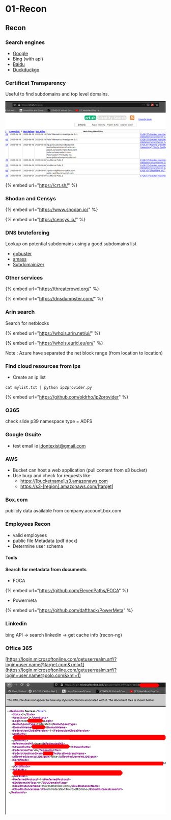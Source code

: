 # 01-Recon

## Recon

### Search engines

* [Google](www.google.com)
* [Bing](www.bing.com) \(with api\)
* [Baidu](https://www.baidu.com/)
* [Duckduckgo](https://duckduckgo.com/)

### Certificat Transparency

Useful to find subdomains and top level domains.

![](../../../.gitbook/assets/1ef6c44f82344ff9a1050f546e02a035.png)

{% embed url="https://crt.sh/" %}

### Shodan and Censys

{% embed url="https://www.shodan.io/" %}

{% embed url="https://censys.io/" %}

### DNS bruteforcing

Lookup on potential subdomains using a good subdomains list

* [gobuster](https://github.com/OJ/gobuster)
* [amass](https://github.com/OWASP/Amass)
* [Subdomainizer](https://github.com/nsonaniya2010/SubDomainizer)

### Other services

{% embed url="https://threatcrowd.org/" %}

{% embed url="https://dnsdumpster.com/" %}

### Arin search

Search for netblocks

{% embed url="https://whois.arin.net/ui/" %}

{% embed url="https://whois.eurid.eu/en/" %}

Note : Azure have separated the net block range \(from location to location\)

### Find cloud resources from ips

* Create an ip list

`cat mylist.txt | python ip2provider.py`

{% embed url="https://github.com/oldrho/ip2provider" %}

### O365

check slide p39 namespace type = ADFS

### Google Gsuite

* test email ie idontexist@gmail.com

### AWS

* Bucket can host a web application \(pull content from s3 bucket\)
* Use burp and check for requests like 
  * [https://\[bucketname\].s3.amazonaws.com](https://[bucketname].s3.amazonaws.com)
  * [https://s3-\[region\].amazonaws.com/\[target](https://s3-[region].amazonaws.com/[target)\]

### Box.com

publicly data available from company.account.box.com

### Employees Recon

* valid employees
* public file Metadata \(pdf docx\)
* Determine user schema

#### Tools

#### Search for metadata from documents

* FOCA 

{% embed url="https://github.com/ElevenPaths/FOCA" %}

* Powermeta

{% embed url="https://github.com/dafthack/PowerMeta" %}

### Linkedin

bing API -&gt; search linkedin -&gt; get cache info \(recon-ng\)

### Office 365

[https://login.microsoftonline.com/getuserrealm.srf/?login=user.name@target.com&xml=1](https://login.microsoftonline.com/getuserrealm.srf/?login=user.name@polo.com&xml=1)

![](../../../.gitbook/assets/13601b45cc2e47c7b047003b93863fd1.png)

